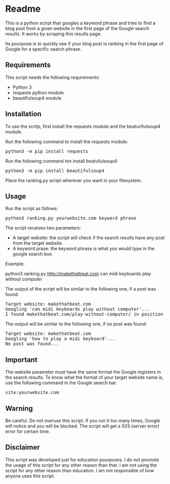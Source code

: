 # Readme

This is a python scirpt that googles a keyword phrase and tries to find a blog post from a given website in the first page of the Google search results. It works by scraping this results page.

Its pourpose is to quickly see if your blog post is ranking in the first page of Google for a specific search phrase.

<h2>Requirements</h2>

This script needs the following requirements:

* Python 3
* requests python module
* beautifulsoup4 module

<h2>Installation</h2>

To use the scritp, first install the requests module and the beaturifulsoup4 module.

Run the following command to install the requests module:

<pre>python3 -m pip install requests</pre>

Run the following command ton install beatufulsoup4:

<pre>python3 -m pip install beautifulsoup4</pre>

Place the ranking.py script wherever you want in your filesystem.

<h2>Usage</h2>

Run the script as follows:

<pre>python3 ranking.py yourwebsite.com keyword phrase</pre>

The script receives two parameters:

* A target website: the script will check if the search results have any post from the target website.
* A keyword prase: the keyword phrase is what you would type in the google search box.

Example:

python3 ranking.py http://makethatbeat.com can midi keyboards play without computer

The output of the script will be similar to the following one, if a post was found:

<pre>
Target website: makethatbeat.com
Googling 'can midi keyboards play without computer'...
I found makethatbeat.com/play-without-computer/ in position 8
</pre>

The output will be similar to the following one, if no post was found:

<pre>
Target website: makethatbeat.com
Googling 'how to play a midi keyboard'...
No post was found...
</pre>

<h2>Important</h2>

The website parameter must have the same format the Google registers in the search results. To know what the format of your target website name is, use the following command in the Google search bar:

<pre>site:yourwebsite.com</pre>

<h2>Warning</h2>

Be careful. Do not overuse this script. If you run it too many times, Google will notice and you will be blocked. The script will get a 503 (server error) error for certain time.

<h2>Disclaimer</h2>

This script was developed just for education pourposes. I do not promote the usage of this script for any other reason than that. I am not using the script for any other reason than education. I am not responsible of how anyone uses this script.
